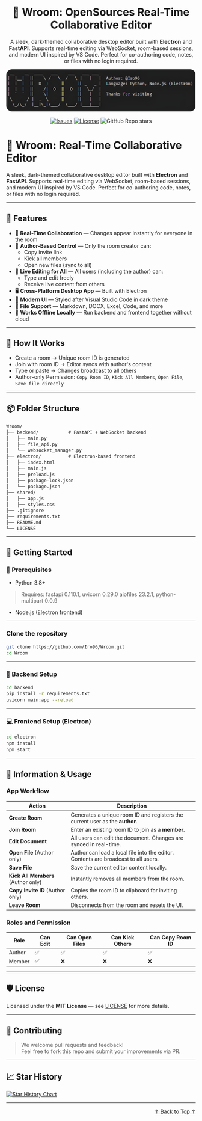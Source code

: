 <div align="center">
<a name="readme-top"></a>
<a href="https://github.com/Iro96/Wroom" target="_blank">
</a>

# 🚀 Wroom: OpenSources Real-Time Collaborative Editor

A sleek, dark-themed collaborative desktop editor built with **Electron** and **FastAPI**. Supports real-time editing via WebSocket, room-based sessions, and modern UI inspired by VS Code. Perfect for co-authoring code, notes, or files with no login required.

![image](https://github.com/Iro96/Wroom/blob/main/wroom.png)

[![Issues](https://img.shields.io/github/issues-raw/Iro96/Wroom)](https://github.com/Iro96/Wroom/issues)
[![License](https://img.shields.io/badge/License-MIT-blue.svg)](https://github.com/Iro96/Wroom/blob/main/LICENSE)
![GitHub Repo stars](https://img.shields.io/github/stars/Iro96/Wroom)

</div>

# 🚀 Wroom: Real-Time Collaborative Editor

A sleek, dark-themed collaborative desktop editor built with **Electron** and **FastAPI**. Supports real-time editing via WebSocket, room-based sessions, and modern UI inspired by VS Code. Perfect for co-authoring code, notes, or files with no login required.

</div>

---

## 🌟 Features

- 🔁 **Real-Time Collaboration** — Changes appear instantly for everyone in the room
- 🔐 **Author-Based Control** — Only the room creator can:
  - Copy invite link
  - Kick all members
  - Open new files (sync to all)
- 👥 **Live Editing for All** — All users (including the author) can:
  - Type and edit freely
  - Receive live content from others
- 🖥 **Cross-Platform Desktop App** — Built with Electron
- 🎨 **Modern UI** — Styled after Visual Studio Code in dark theme
- 📝 **File Support** — Markdown, DOCX, Excel, Code, and more
- 🔌 **Works Offline Locally** — Run backend and frontend together without cloud

---

## 🧠 How It Works

- Create a room → Unique room ID is generated
- Join with room ID → Editor syncs with author's content
- Type or paste → Changes broadcast to all others
- Author-only Permission: `Copy Room ID`, `Kick All Members`, `Open File`, `Save file directly`

---

## 📦 Folder Structure

```
Wroom/
├── backend/           # FastAPI + WebSocket backend
│   ├── main.py
│   ├── file_api.py
│   └── websocket_manager.py
├── electron/          # Electron-based frontend
│   ├── index.html
│   ├── main.js
│   ├── preload.js
│   ├── package-lock.json
│   └── package.json
├── shared/
│   ├── app.js
│   ├── styles.css
├── .gitignore
├── requirements.txt
├── README.md
└── LICENSE
```

---

## 🚀 Getting Started

### 🔧 Prerequisites

- Python 3.8+
> Requires: fastapi 0.110.1, uvicorn 0.29.0 aiofiles 23.2.1, python-multipart 0.0.9

- Node.js (Electron frontend)

---

### Clone the repository
```bash
git clone https://github.com/Iro96/Wroom.git
cd Wroom
```

---

### 🐍 Backend Setup

```bash
cd backend
pip install -r requirements.txt
uvicorn main:app --reload
```

---

### 💻 Frontend Setup (Electron)

```bash
cd electron
npm install
npm start
```

---

## 🧩 Information & Usage

### App Workflow

| Action                             | Description                                                                        |
| ---------------------------------- | ---------------------------------------------------------------------------------- |
| **Create Room**                    | Generates a unique room ID and registers the current user as the **author**.       |
| **Join Room**                      | Enter an existing room ID to join as a **member**.                                 |
| **Edit Document**                  | All users can edit the document. Changes are synced in real-time.                  |
| **Open File** (Author only)        | Author can load a local file into the editor. Contents are broadcast to all users. |
| **Save File**                      | Save the current editor content locally.                                           |
| **Kick All Members** (Author only) | Instantly removes all members from the room.                                       |
| **Copy Invite ID** (Author only)   | Copies the room ID to clipboard for inviting others.                               |
| **Leave Room**                     | Disconnects from the room and resets the UI.                                       |

### Roles and Permission

| Role   | Can Edit | Can Open Files | Can Kick Others | Can Copy Room ID |
| ------ | -------- | -------------- | --------------- | ---------------- |
| Author | ✅        | ✅              | ✅               | ✅                |
| Member | ✅        | ❌              | ❌               | ❌                |

---

## 🛡 License

Licensed under the **MIT License** — see [LICENSE](https://opensource.org/license/MIT) for more details.

---

## 🤝 Contributing

> We welcome pull requests and feedback!  
> Feel free to fork this repo and submit your improvements via PR.

---

## 📈 Star History

[![Star History Chart](https://api.star-history.com/svg?repos=Iro96/Wroom&type=Date&theme=dark)](https://star-history.com/#Iro96/Wroom&Date)

---

<p align="right">
  <a href="#readme-top">↑ Back to Top ↑</a>
</p>

